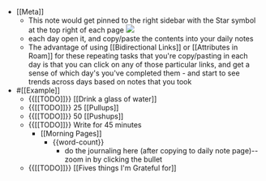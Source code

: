 - [[Meta]]
    - This note would get pinned to the right sidebar with the Star symbol at the top right of each page ![](https://firebasestorage.googleapis.com/v0/b/firescript-577a2.appspot.com/o/imgs%2Fv8%2Fhelp%2FkLGehFS0Ne?alt=media&token=87d44cb1-09f8-4ae3-b83c-40ef4e682a66) 
    - each day open it, and copy/paste the contents into your daily notes
    - The advantage of using [[Bidirectional Links]] or [[Attributes in Roam]] for these repeating tasks that you're copy/pasting in each day is that you can click on any of those particular links, and get a sense of which day's you've completed them - and start to see trends across days based on notes that you took
- #[[Example]]
    - {{[[TODO]]}} [[Drink a glass of water]]
    - {{[[TODO]]}} 25 [[Pullups]]
    - {{[[TODO]]}} 50 [[Pushups]]
    - {{[[TODO]]}} Write for 45 minutes
        - [[Morning Pages]] 
            - {{word-count}}
                - do the journaling here (after copying to daily note page)-- zoom in by clicking the bullet
    - {{[[TODO]]}} [[Fives things I'm Grateful for]]
